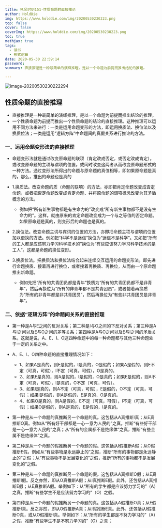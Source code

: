 ```yaml
---
title: 吼呆时刻151-性质命题的直接推论
author: HoldDie
img: https://www.holddie.com/img/20200530230223.png
top: false
cover: false
coverImg: https://www.holddie.com/img/20200530230223.png
toc: true
mathjax: true
tags:
  - 读书
  - 形式逻辑
date: 2020-05-30 22:59:14
password:
summary: 直接推理是一种最简单的演绎推理，是以一个命题为前提而推出结论的推理。

---
```


![image-20200530230222294](https://www.holddie.com/img/20200530230223.png)

## 性质命题的直接推理

- 直接推理是一种最简单的演绎推理，是以一个命题为前提而推出结论的推理。
- 一个性质命题为前提而推出一个性质命题的结论的直接推理。这种推理可以运用不同方法来进行：一类是运用命题变形的方法，即运用换质法、换位法以及换质位法；一类是运用“逻辑方阵”中命题间的真假关系进行推论的方法。

### 一、运用命题变形法的直接推理

- 命题变形法就是通过改变原命题的联项（肯定改成否定，或否定改成肯定），或改变原命题的主项与谓项的位置，或同时改变这两者从而改变原命题形式的一种方法。通过变形法所得出的命题与原命题的真值相等，即如果原命题是真的，那么，推出的命题也是真的
- 1.换质法。改变命题的质（命题的联项）的方法，亦即把肯定命题改变成否定命题，或者把否定命题改变成肯定命题、并将原命题的谓项概念改变为其矛盾概念的方法。

	- 例如把“所有新生事物都是有生命力的”改变成“所有新生事物都不是没有生命力的”。这样，就由原来的肯定命题改变成为一个与之等值的否定命题。如果原命题是真的，则变形后的命题也是真的。

- 2.换位法。改变命题主词与宾词的位置的方法，亦即把命题主项与谓项的位置加以更换的方法。例如把“科学不是迷信”换位为“迷信不是科学”。又如把“所有的工人都是应该努力学习科学技术的”换位为“有些应该努力学习科学技术的是工人”。这都是命题的换位变形。
- 3.换质位法。把换质法和换位法结合起来连续交互运用的命题变形法。即先进行命题换质、接着再进行换位，或者接着再换质、再换位，从而由一个原命题推出新命题。

	- 例如先把“所有的共青团员都是青年”换质为“所有的共青团员都不是非青年”，然后再换位为“所有的非青年都不是共青团员”，或者接着再换质为“所有的非青年都是非共青团员”，然后再换位为“有些非共青团员是非青年”。

### 二、依据“逻辑方阵”的命题间关系的直接推理

- 第一种是A与E之间的反对关系；第二种是I与O之间的下反对关系；第三种是A与I之间以及E与O之间的差等关系；第四种是A与O之间以及E与I之间的矛盾关系。这就是说，A、E、I、O这四种命题中的每一种命题都与其他三种命题处于一定的关系之中。
- A、E、I、O四种命题的直接推理情况如下：

	- 1、如果A是真的，则E是假的，I是真的，O是假的；如果A是假的，则E不定（可真，可假），I不定（可真，可假），O是真的。
	- 2、如果E是真的，则A是假的，I是假的，O是真的；如果E是假的，则A不定（可真，可假），I是真的，O不定（可真，可假）。
	- 3、如果I是真的，则A不定（可真，可假），E是假的，O不定（可真，可假）；如果I是假的，则A是假的，E是真的，O是真的。
	- 4、如果O是真的，则A是假的，E不定（可真，可假），I不定（可真，可假）；如果O是假的，则A是真的，E是假的，I是真的。

- 第一种是从一个命题的真推断另一个命题的真。这包括从A真推断I真；从E真推断O真。例如从“所有好干部都是一心一意为人民的”之真，推断“有些好干部是一心一意为人民的”之真；从“所有的金属都不是绝缘体”之真，推断“有些金属不是绝缘体”之真。
- 第二种是从一个命题的假推断另一个命题的假。这包括从I假推断A假；从O假推断E假。例如从“有些事物是永远静止的”之假，推断“所有的事物都是永远静止的”之假；从“有些事物不是发展变化的”之假，推断“所有的事物都不是发展变化的”之假。
- 第三种是从一个命题的真推断另一个命题的假。这包括从A真推断O假；从E真推断I假。反之亦然，即从O真推断A假；从I真推断E假。此外，还包括从A真推断E假；从E真推断A假。举例如下：从“所有的学生都是应该努力学习的”（A）之真，推断“有些学生不是应该努力学习的”（O）之假。
- 第四种是从一个命题的假推断另一个命题的真。这包括从A假推断O真；从E假推断I真。反之亦然，即从O假推断A真；从I假推断E真。此外，还包括从I假推断O真，或从O假推断I真。举例如下：从“所有的学生都是不努力学习的”（A）之假，推断“有些学生不是不努力学习的”（O）之真；